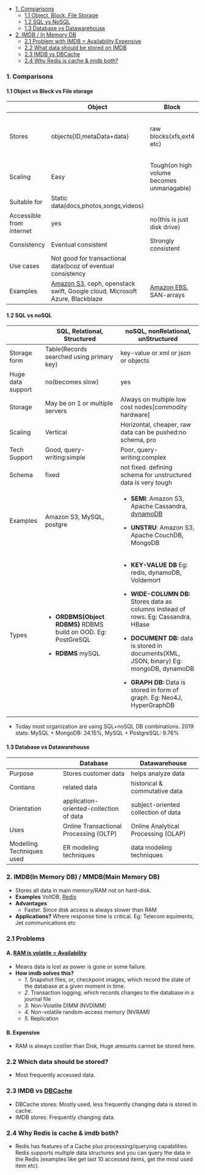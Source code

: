 - [1. Comparisons](#comp)
  - [1.1 Object, Block, File Storage](#obf)
  - [1.2 SQL vs NoSQL](#sn)
  - [1.3 Database vs Datawarehouse](#dd)
- [2. IMDB / In Memory DB](#imdb)
  - [2.1 Problem with IMDB = Availability,Expensive](#prob)
  - [2.2 What data should be stored on IMDB](#dataimdb)
  - [2.3 IMDB vs DBCache](#imdb_vs_cache)
  - [2.4 Why Redis is cache & imdb both?](#whyredis)


<a name=comp></a>
### 1. Comparisons
<a name=obf></a>
#### 1.1 Object vs Block vs File storage

| | Object | Block | File |
| --- | --- | --- | --- |
| Stores | objects{ID,metaData+data} | raw blocks(xfs,ext4 etc) | data in file, with limited meta-data |
| Scaling | Easy | Tough(on high volume becomes unmanagable) |
| Suitable for | Static data(docs,photos,songs,videos) |
| Accessible from internet | yes | no(this is just disk drive) |
| Consistency | Eventual consistent | Strongly consistent|
| Use cases | Not good for transactional data(bcoz of eventual consistency |
| Examples | [Amazon S3](https://github.com/amitkumar50/Code-examples/blob/master/System-Design/Concepts/aws/storage/s3.md), ceph, openstack swift, Google cloud, Microsoft Azure, Blackblaze | [Amazon EBS](https://github.com/amitkumar50/Code-examples/blob/master/System-Design/Concepts/aws/storage/ebs.md), SAN-arrays | [Amazon EFS](https://github.com/amitkumar50/Code-examples/blob/master/System-Design/Concepts/aws/storage/efs.md), Gluster |

<a name=sn></a>
#### 1.2 SQL vs noSQL

| | SQL, Relational, Structured | noSQL, nonRelational, unStructured |
| --- | --- | --- |
| Storage form | Table(Records searched using primary key) | key-value or xml or json or objects |
| Huge data support | no(becomes slow) | yes |
| Storage | May be on 1 or multiple servers | Always on multiple low cost nodes[commodity hardware] |
| Scaling | Vertical | Horizontal, cheaper, raw data can be pushed:no schema, pro |
| Tech Support | Good, query-writing:simple | Poor, query-writing:complex |
| Schema | fixed | not fixed. defining schema for unstructured data is very tough |
| Examples | Amazon S3, MySQL, postgre | <ul><li>**SEMI**: Amazon S3, Apache Cassandra, [dynamoDB](/System-Design/Concepts/Databases/NOSQL/AWS_DynamoDB/README.md)</li></ul> <ul><li>**UNSTRU**: Amazon S3, Apache CouchDB, MongoDB</li></ul> |
| Types | <ul><li>**ORDBMS(Object RDBMS)** RDBMS build on OOD. Eg: PostGreSQL</li></ul> <ul><li>**RDBMS** mySQL</li><ul> | <ul><li>**KEY-VALUE DB** Eg: redis, dynamoDB, Voldemort</li></ul> <ul><li>**WIDE-COLUMN DB:** Stores data as columns instead of rows. Eg: Cassandra, HBase</li></ul> <ul><li>**DOCUMENT DB:** data is stored in documents(XML, JSON, binary) Eg: mongoDB, dynamoDB</li></ul> <ul><li>**GRAPH DB:** Data is stored in form of graph. Eg: Neo4J, HyperGraphDB</li></ul>
  
- Today most organization are using SQL+noSQL DB combinations. 2019 stats:   MySQL + MongoDB: 34.15%,  MySQL + PostgreSQL: 9.76%

<a name=dd></a>
#### 1.3 Database vs Datawarehouse

| | Database | Datawarehouse |
| --- | --- | --- |
| Purpose | Stores customer data | helps analyze data |
| Contians | related data | historical & commutative data |
| Orientation | application-oriented-collection of data | subject-oriented collection of data |
| Uses | Online Transactional Processing (OLTP) |  Online Analytical Processing (OLAP) |
| Modelling Techniques used | ER modeling techniques | data modeling techniques |

<a name=imdb></a>
### 2. IMDB(In Memory DB) / MMDB(Main Memory DB)
- Stores all data in main memory/RAM not on hard-disk. 
- **Examples** VoltDB, [Redis](/System-Design/Concepts/Cache)
- **Advantages**
  - Faster. Since disk access is always slower than RAM
- **Applications?** Where response time is critical. Eg: Telecom equiments, Jet communications etc

<a name=prob></a> 
### 2.1 Problems
#### A. [RAM is volatile = Availability](/System-Design/Concepts/Terms) 
- Means data is lost as power is gone or some failure.
- **How imdb solves this?**
  - _1._ Snapshot files, or, checkpoint images, which record the state of the database at a given moment in time.
  - _2._ Transaction logging, which records changes to the database in a journal file
  - _3._ Non-Volatile DIMM (NVDIMM)
  - _4._ Non-volatile random-access memory (NVRAM)
  - _5._ Replication
#### B. Expensive
- RAM is always costlier than Disk, Huge amounts cannot be stored here.

<a name=dataimdb></a>
### 2.2 Which data should be stored?
- Most frequently accessed data.

<a name=imdb_vs_cache></a>  
### 2.3 IMDB vs [DBCache](/System-Design/Concepts/Cache)
- DBCache stores: Mostly used, less frequently changing data is stored in cache.
- IMDB stores: Frequently changing data.

<a name=whyredis></a>  
### 2.4 Why Redis is cache & imdb both?
- Redis has features of a Cache plus processing/querying capabilities. Redis supports multiple data structures and you can query the data in the Redis (examples like get last 10 accessed items, get the most used item etc).
